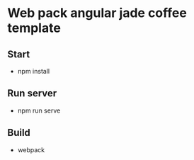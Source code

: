 # Web pack angular jade coffee template

## Start

 * npm install

## Run server

 * npm run serve

## Build

 * webpack
